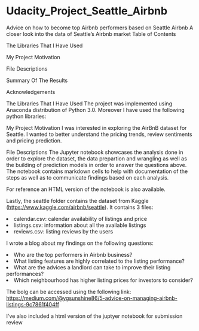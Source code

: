 # Udacity_Project_Seattle_Airbnb
Advice on how to become top Airbnb performers based on Seattle Airbnb 
A closer look into the data of Seattle’s Airbnb market
Table of Contents

The Libraries That I Have Used

My Project Motivation

File Descriptions

Summary Of The Results

Acknowledgements

The Libraries That I Have Used
The project was implemented using Anaconda distribution of Python 3.0. Moreover I have used the following python libraries:

My Project Motivation
I was interested in exploring the AirBnB dataset for Seattle. I wanted to better understand the pricing trends, review sentiments and pricing prediction. 

File Descriptions
The Jupyter notebook showcases the analysis done in order to explore the dataset, the data prepartion and wrangling as well as the building of prediction models in order to answer the questions above. The notebook contains markdown cells to help with documentation of the steps as well as to communicate findings based on each analysis.

For reference an HTML version of the notebook is also available.

Lastly, the seattle folder contains the dataset from Kaggle (https://www.kaggle.com/airbnb/seattle). It contains 3 files:

<li>calendar.csv: calendar availability of listings and price</li>
<li>listings.csv: information about all the available listings</li>
<li>reviews.csv: listing reviews by the users</li>

I wrote a blog about my findings on the following questions:
<li>Who are the top performers in Airbnb business?</li>
<li>What listing features are highly correlated to the listing performance?</li>
<li>What are the advices a landlord can take to improve their listing performances?</li>
<li>Which neighbourhood has higher listing prices for investors to consider?</li>

The bolg can be accessed using the following link:
https://medium.com/@ygsunshine86/5-advice-on-managing-airbnb-listings-9c7861f404ff

I've also included a html version of the juptyer notebook for submission review
